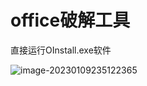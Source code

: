 # office破解工具

直接运行OInstall.exe软件

![image-20230109235122365](C:\Users\Linux\AppData\Roaming\Typora\typora-user-images\image-20230109235122365.png)
